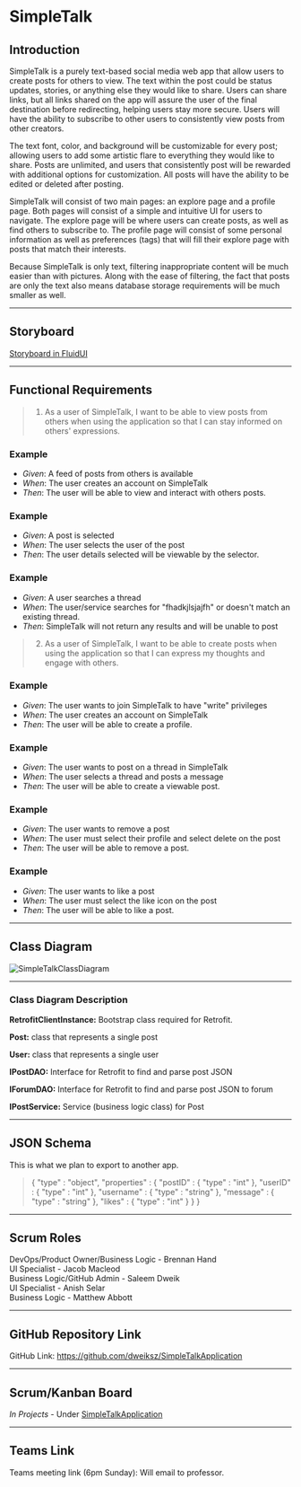 # SimpleTalk

## Introduction

SimpleTalk is a purely text-based social media web app that allow users to create posts for others to view. The text within the post could be status updates, stories, or anything else they would like to share. Users can share links, but all links shared on the app will assure the user of the final destination before
redirecting, helping users stay more secure. Users will have the ability to subscribe to other users to consistently view posts from other creators.

The text font, color, and background will be customizable for every post; allowing users to add some artistic flare to everything they would like to share. Posts are
unlimited, and users that consistently post will be rewarded with additional options for customization. All posts will have the ability to be edited or deleted after
posting.


SimpleTalk will consist of two main pages: an explore page and a profile page. Both pages will consist of a simple and intuitive UI for users to navigate. The
explore page will be where users can create posts, as well as find others to subscribe to. The profile page will consist of some personal information as well as
preferences (tags) that will fill their explore page with posts that match their interests.


Because SimpleTalk is only text, filtering inappropriate content will be much easier than with pictures. Along with the ease of filtering, the fact that posts are only
the text also means database storage requirements will be much smaller as well.


---

## Storyboard
[Storyboard in FluidUI](https://www.fluidui.com/editor/live/preview/cF9TTW1jTkthZVRzVEhYYks4Qk5laEhMcFpwODZJd0ljWg==)

---

## Functional Requirements

>  1. As a user of SimpleTalk, I want to be able to view posts from others when using the application so that I can stay informed on others' expressions. 

### Example
- *Given*: A feed of posts from others is available
- *When*: The user creates an account on SimpleTalk
- *Then*: The user will be able to view and interact with others posts.

### Example
- *Given*: A post is selected
- *When*: The user selects the user of the post
- *Then*: The user details selected will be viewable by the selector.

### Example
- *Given*: A user searches a thread  
- *When*: The user/service searches for "fhadkjlsjajfh" or doesn't match an existing thread.
- *Then*: SimpleTalk will not return any results and will be unable to post

> 2. As a user of SimpleTalk, I want to be able to create posts when using the application so that I can express my thoughts and engage with others.

### Example
- *Given*: The user wants to join SimpleTalk to have "write" privileges
- *When*: The user creates an account on SimpleTalk
- *Then*: The user will be able to create a profile.

### Example
- *Given*: The user wants to post on a thread in SimpleTalk
- *When*: The user selects a thread and posts a message
- *Then*: The user will be able to create a viewable post.


### Example
- *Given*: The user wants to remove a post
- *When*: The user must select their profile and select delete on the post
- *Then*: The user will be able to remove a post.

### Example
- *Given*: The user wants to like a post
- *When*: The user must select the like icon on the post
- *Then*: The user will be able to like a post.

---

## Class Diagram

![SimpleTalkClassDiagram](https://github.com/dweiksz/SimpleTalk/blob/main/SimpleTalkClassDiagram.drawio.png)

---

### Class Diagram Description

**RetrofitClientInstance:** Bootstrap class required for Retrofit.

**Post:** class that represents a single post 

**User:**  class that represents a single user

**IPostDAO:** Interface for Retrofit to find and parse post JSON

**IForumDAO:** Interface for Retrofit to find and parse post JSON to forum

**IPostService:** Service (business logic class) for Post

---

## JSON Schema

This is what we plan to export to another app.
>  {
>  "type" : "object",
>  "properties" : {
>   "postID" : {
>      "type" : "int"
>    },
>   "userID" : {
>      "type" : "int"
>    },
>   "username" : {
>      "type" : "string"
>    },
>   "message" : {
>      "type" : "string"
>    },
>    "likes" : {
>      "type" : "int"
>    }
>  }
> }


---

## Scrum Roles
DevOps/Product Owner/Business Logic - Brennan Hand  
UI Specialist - Jacob Macleod  
Business Logic/GitHub Admin - Saleem Dweik  
UI Specialist - Anish Selar  
Business Logic - Matthew Abbott  



---

## GitHub Repository Link
GitHub Link: https://github.com/dweiksz/SimpleTalkApplication


---

## Scrum/Kanban Board
*In Projects* - Under [SimpleTalkApplication](https://github.com/users/dweiksz/projects/2)

---


## Teams Link
Teams meeting link (6pm Sunday): Will email to professor.
